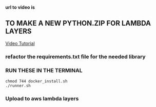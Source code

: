 #### url to video is 

## TO MAKE A NEW PYTHON.ZIP FOR LAMBDA LAYERS
[Video Tutorial](https://www.youtube.com/watch?v=jXjMrWCpaI8)
### refactor the requirements.txt file for the needed library

### RUN THESE IN THE TERMINAL

    chmod 744 docker_install.sh
    ./runner.sh   

### Upload to aws lambda layers